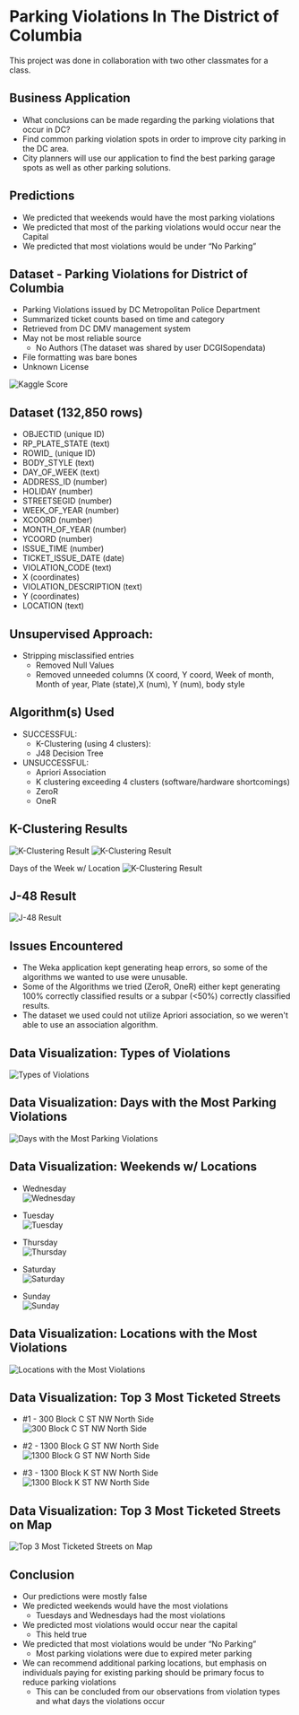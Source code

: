 # Parking Violations In The District of Columbia

This project was done in collaboration with two other classmates for a class. 

## Business Application

* What conclusions can be made regarding the parking violations that occur in DC?
* Find common parking violation spots in order to improve city parking in the DC area.
* City planners will use our application to find the best parking garage spots as well as other parking solutions.

## Predictions

* We predicted that weekends would have the most parking violations
* We predicted that most of the parking violations would occur near the Capital
* We predicted that most violations would be under “No Parking”

## Dataset - Parking Violations for District of Columbia

* Parking Violations issued by DC Metropolitan Police Department
* Summarized ticket counts based on time and category
* Retrieved from DC DMV management system
* May not be most reliable source
  * No Authors (The dataset was shared by user DCGISopendata)
* File formatting was bare bones
* Unknown License

![Kaggle Score](https://github.com/sauthh/parking-violations-in-the-district-of-columbia/blob/5660a03183bf19a5f363f054f9f0211633d53147/Figures/figure1.png)

## Dataset (132,850 rows)

* OBJECTID (unique ID)
* RP_PLATE_STATE (text)
* ROWID_ (unique ID)
* BODY_STYLE (text)
* DAY_OF_WEEK (text)
* ADDRESS_ID (number)
* HOLIDAY (number)
* STREETSEGID (number)
* WEEK_OF_YEAR (number)
* XCOORD (number)
* MONTH_OF_YEAR (number)
* YCOORD (number)
* ISSUE_TIME (number)
* TICKET_ISSUE_DATE (date)
* VIOLATION_CODE (text)
* X (coordinates)
* VIOLATION_DESCRIPTION (text)
* Y (coordinates)
* LOCATION (text)

## Unsupervised Approach:

* Stripping misclassified entries
  * Removed Null Values
  * Removed unneeded columns (X coord, Y coord, Week of month, Month of year, Plate (state),X (num), Y (num), body style

## Algorithm(s) Used

* SUCCESSFUL:
  * K-Clustering (using 4 clusters):
  * J48 Decision Tree
* UNSUCCESSFUL:
  * Apriori Association
  * K clustering exceeding 4 clusters (software/hardware shortcomings)
  * ZeroR
  * OneR

## K-Clustering Results

![K-Clustering Result](https://github.com/sauthh/parking-violations-in-the-district-of-columbia/blob/5660a03183bf19a5f363f054f9f0211633d53147/Figures/figure2.png)
![K-Clustering Result](https://github.com/sauthh/parking-violations-in-the-district-of-columbia/blob/5660a03183bf19a5f363f054f9f0211633d53147/Figures/figure3.png)

Days of the Week w/ Location
![K-Clustering Result](https://github.com/sauthh/parking-violations-in-the-district-of-columbia/blob/5660a03183bf19a5f363f054f9f0211633d53147/Figures/figure5.png)

## J-48 Result

![J-48 Result](https://github.com/sauthh/parking-violations-in-the-district-of-columbia/blob/5660a03183bf19a5f363f054f9f0211633d53147/Figures/figure4.png)

## Issues Encountered

* The Weka application kept generating heap errors, so some of the algorithms we wanted to use were unusable.
* Some of the Algorithms we tried (ZeroR, OneR) either kept generating 100% correctly classified results or a subpar (<50%) correctly classified results.
* The dataset we used could not utilize Apriori association, so we weren't able to use an association algorithm.

## Data Visualization: Types of Violations

![Types of Violations](https://github.com/sauthh/parking-violations-in-the-district-of-columbia/blob/5660a03183bf19a5f363f054f9f0211633d53147/Figures/figure6.png)

## Data Visualization: Days with the Most Parking Violations

![Days with the Most Parking Violations](https://github.com/sauthh/parking-violations-in-the-district-of-columbia/blob/5660a03183bf19a5f363f054f9f0211633d53147/Figures/figure7.png)

## Data Visualization: Weekends w/ Locations

* Wednesday <br/>
![Wednesday](https://github.com/sauthh/parking-violations-in-the-district-of-columbia/blob/5660a03183bf19a5f363f054f9f0211633d53147/Figures/figure8.png)

* Tuesday <br/>
![Tuesday](https://github.com/sauthh/parking-violations-in-the-district-of-columbia/blob/5660a03183bf19a5f363f054f9f0211633d53147/Figures/figure9.png)

* Thursday <br/>
![Thursday](https://github.com/sauthh/parking-violations-in-the-district-of-columbia/blob/5660a03183bf19a5f363f054f9f0211633d53147/Figures/figure10.png)

* Saturday <br/>
![Saturday](https://github.com/sauthh/parking-violations-in-the-district-of-columbia/blob/5660a03183bf19a5f363f054f9f0211633d53147/Figures/figure11.png)

* Sunday <br/>
![Sunday](https://github.com/sauthh/parking-violations-in-the-district-of-columbia/blob/5660a03183bf19a5f363f054f9f0211633d53147/Figures/figure12.png)


## Data Visualization: Locations with the Most Violations

![Locations with the Most Violations](https://github.com/sauthh/parking-violations-in-the-district-of-columbia/blob/5660a03183bf19a5f363f054f9f0211633d53147/Figures/figure13.png)

## Data Visualization: Top 3 Most Ticketed Streets

* #1 - 300 Block C ST NW North Side <br/>
![300 Block C ST NW North Side](https://github.com/sauthh/parking-violations-in-the-district-of-columbia/blob/5660a03183bf19a5f363f054f9f0211633d53147/Figures/figure14.png)

* #2 - 1300 Block G ST NW North Side <br/>
![1300 Block G ST NW North Side](https://github.com/sauthh/parking-violations-in-the-district-of-columbia/blob/5660a03183bf19a5f363f054f9f0211633d53147/Figures/figure15.png)

* #3 - 1300 Block K ST NW North Side <br/>
![1300 Block K ST NW North Side](https://github.com/sauthh/parking-violations-in-the-district-of-columbia/blob/5660a03183bf19a5f363f054f9f0211633d53147/Figures/figure16.png)

## Data Visualization: Top 3 Most Ticketed Streets on Map

![Top 3 Most Ticketed Streets on Map](https://github.com/sauthh/parking-violations-in-the-district-of-columbia/blob/4090bfea4b413c7f6148ed7831e8691b63a726db/Figures/figure17.png)

## Conclusion

* Our predictions were mostly false
* We predicted weekends would have the most violations
  * Tuesdays and Wednesdays had the most violations
* We predicted most violations would occur near the capital
  * This held true
* We predicted that most violations would be under “No Parking”
  * Most parking violations were due to expired meter parking
* We can recommend additional parking locations, but emphasis on individuals paying for existing parking should be primary focus to reduce parking violations
  * This can be concluded from our observations from violation types and what days the violations occur

